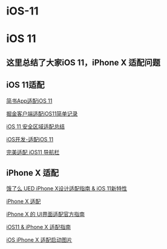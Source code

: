 # iOS-11

iOS 11
=======

这里总结了大家iOS 11，iPhone X 适配问题
-------------------------------------

     

iOS 11适配
---------

 [简书App适配iOS 11](http://www.jianshu.com/p/26fc39135c34)  
 
 [掘金客户端适配iOS11简单记录](https://juejin.im/entry/59bb92ab6fb9a00a681ac051)
 
 [iOS 11 安全区域适配总结](http://www.jianshu.com/p/efbc8619d56b)
 
 [iOS开发-适配iOS 11](http://www.jianshu.com/p/a356b2ed4ceb)
 
 [完美适配 iOS11 导航栏](http://www.cocoachina.com/ios/20170919/20597.html)
 

iPhone X 适配
------------

[饿了么 UED iPhone X设计适配指南 & iOS 11新特性](https://zhuanlan.zhihu.com/p/29327102)

[iPhone X 适配](http://www.jianshu.com/p/9796cd3f180e)

[iPhone X 的 UI界面适配官方指南](https://juejin.im/entry/59b938f86fb9a00a5c3c32df)

[iOS11 &amp; iPhone X 适配指南](http://www.10tiao.com/html/216/201709/2652552758/2.html)

[iOS iPhone X 适配启动图片](http://www.cnblogs.com/someonelikeyou/p/7515025.html)
